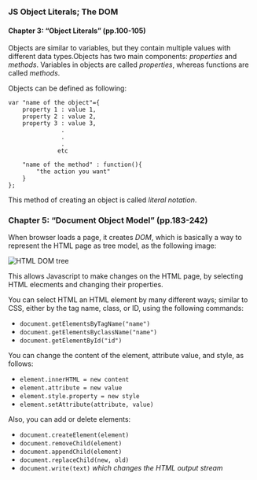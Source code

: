 ### JS Object Literals; The DOM


#### Chapter 3: “Object Literals” (pp.100-105)

Objects are similar to variables, but they contain multiple values with different data types.Objects has two main components: *properties* and *methods*.
Variables in objects are called *properties*, whereas functions are called *methods*.

Objects can be defined as following:

```
var "name of the object"={
    property 1 : value 1,
    property 2 : value 2,
    property 3 : value 3,
               .
               .
               .
              etc
    
    "name of the method" : function(){
        "the action you want"
    }
};

```
This method of creating an object is called *literal notation*.

### Chapter 5: “Document Object Model” (pp.183-242)

When browser loads a page, it creates *DOM*, which is basically a way to represent the HTML page as tree model, as the following image:

![HTML DOM tree](https://www.w3schools.com/js/pic_htmltree.gif)

This allows Javascript to make changes on the HTML page, by selecting HTML elecments and changing their properties.

You can select HTML an HTML element by many different ways; similar to CSS, either by the tag name, class, or ID, using the following commands:

* `document.getElementsByTagName("name")`
* `document.getElementsByclassName("name")`
* `document.getElementById("id")`

You can change the content of the element, attribute value, and style, as follows:

* `element.innerHTML = new content`
* `element.attribute = new value`
* `element.style.property = new style`
* `element.setAttribute(attribute, value)`

Also, you can add or delete elements:

* `document.createElement(element)`
* `document.removeChild(element)`
* `document.appendChild(element)`
* `document.replaceChild(new, old)`
* `document.write(text)`         *which changes the HTML output stream*



